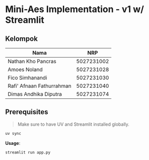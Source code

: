 # Mini-Aes Implementation - v1 w/ Streamlit

## Kelompok

Nama | NRP
-|-
Nathan Kho Pancras | 5027231002
Amoes Noland | 5027231028
Fico Simhanandi | 5027231030
Rafi' Afnaan Fathurrahman | 5027231040
Dimas Andhika Diputra | 5027231074

## Prerequisites

> Make sure to have UV and Streamlit installed globally.

```bash
uv sync
```

**Usage**:

```bash
streamlit run app.py
```
